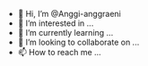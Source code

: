 - 👋 Hi, I’m @Anggi-anggraeni
- 👀 I’m interested in ...
- 🌱 I’m currently learning ...
- 💞️ I’m looking to collaborate on ...
- 📫 How to reach me ...

<!---
Anggi-anggraeni/Anggi-anggraeni is a ✨ special ✨ repository because its `README.md` (this file) appears on your GitHub profile.
You can click the Preview link to take a look at your changes.
--->
